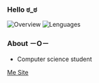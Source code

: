 ### Hello ಠ_ಠ

![Overview](https://github.com/vineboneto/stats/blob/master/generated/overview.svg) 
![Lenguages](https://github.com/vineboneto/stats/blob/master/generated/languages.svg) 

### About －O－ 

 - Computer science student

<a href="https://vineboneto-demo-2.vercel.app/">Me Site
</a>


<!-- <a href="https://br.linkedin.com/in/vinicius-gazolla-boneto-6b0a02170"> <img src="https://img.shields.io/badge/LinkedIn-0077B5?style=flat&logo=linkedin&logoColor=white" />
</a> -->



[comment]: # (https://javascript.plainenglish.io/how-to-make-custom-language-badges-for-your-profile-using-shields-io-d2aeaf016b6b)

